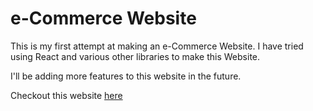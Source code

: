 # e-Commerce Website

This is my first attempt at making an e-Commerce Website. I have tried using React and various other libraries to make this Website.

I'll be adding more features to this website in the future.

Checkout this website [here](https://e-commerce-website-ten-sandy.vercel.app/)